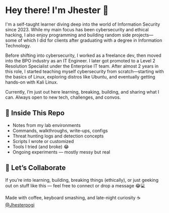 # Hey there! I'm Jhester 👋

I'm a self-taught learner diving deep into the world of Information Security since 2023. While my main focus has been cybersecurity and ethical hacking, I also enjoy programming and building random side projects—some of which I did for clients after graduating with a degree in Information Technology.

Before shifting into cybersecurity, I worked as a freelance dev, then moved into the BPO industry as an IT Engineer. I later got promoted to a Level 2 Resolution Specialist under the Enterprise IT team. After almost 2 years in this role, I started teaching myself cybersecurity from scratch—starting with the basics of Linux, exploring distros like Ubuntu, and eventually getting hands-on with Kali Linux.

Currently, I’m just out here learning, breaking, building, and sharing what I can. Always open to new tech, challenges, and convos.

## 🧪 Inside This Repo

- Notes from my lab environments  
- Commands, walkthroughs, write-ups, configs  
- Threat hunting logs and detection concepts  
- Scripts I wrote or customized  
- Tools I tried (and broke) 😂  
- Ongoing experiments — mostly messy but real  

## 🤝 Let’s Collaborate

If you’re into learning, building, breaking things (ethically), or just geeking out on stuff like this — feel free to connect or drop a message 😂💻  



Made with coffee, keyboard smashing, and late-night curiosity ☕
[@Jhesterpogi](https://github.com/Jhesterpogi)

